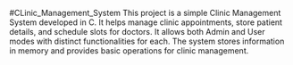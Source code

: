 #CLinic_Management_System
This project is a simple Clinic Management System developed in C.
It helps manage clinic appointments, store patient details, and schedule slots for doctors. 
It allows both Admin and User modes with distinct functionalities for each. 
The system stores information in memory and provides basic operations for clinic management.

